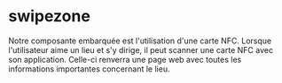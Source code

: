 # swipezone

Notre composante embarquée est l'utilisation d'une carte NFC. Lorsque l'utilisateur aime un lieu et s'y dirige, il peut scanner une carte NFC avec son application. Celle-ci renverra une page web avec toutes les informations importantes concernant le lieu.

